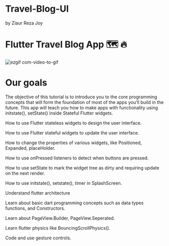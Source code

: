 # Travel-Blog-UI


by Ziaur Reza Joy


# Flutter Travel Blog App 🗺️ 🔥

![ezgif com-video-to-gif](https://user-images.githubusercontent.com/52202888/135756399-df47ec0e-0c35-4215-9786-a9bb04360036.gif)

# Our goals

The objective of this tutorial is to introduce you to the core programming concepts that will form the foundation of most of the apps you’ll build in the future. This app will teach you how to make apps with functionality using initstate(), setState() inside Stateful Flutter widgets.



   How to use Flutter stateless widgets to design the user interface.
  
   How to use Flutter stateful widgets to update the user interface.
  
   How to change the properties of various widgets, like Positioned, Expanded, placeHolder.
  
   How to use onPressed listeners to detect when buttons are pressed.
  
   How to use setState to mark the widget tree as dirty and requiring update on the next render.
  
   How to use initstate(), setstate(), timer in SplashScreen.
  
   Understand flutter architecture
  
   Learn about basic dart programming concepts such as data types functions, and Constructors.
  
   Learn about PageView.Builder, PageView.Seperated.
  
   Learn flutter physics like BouncingScrollPhysics().
  
   Code and use gesture controls.

      


